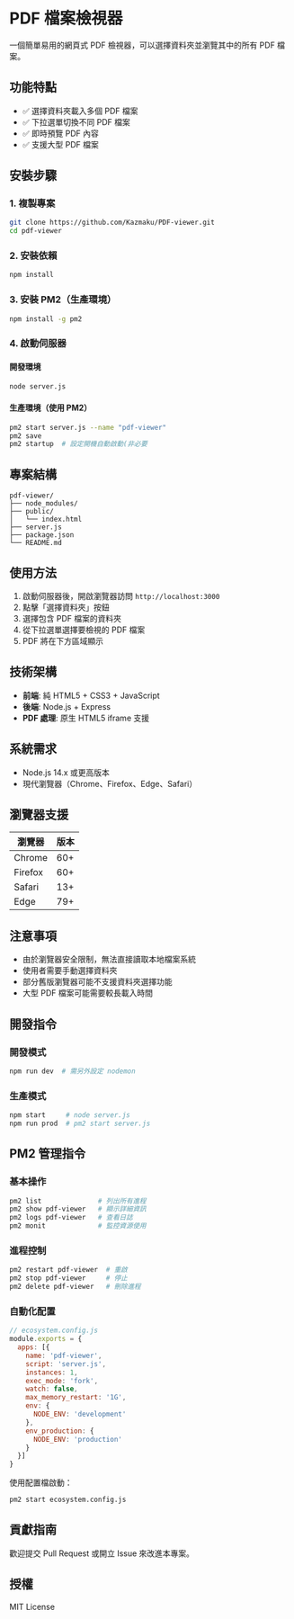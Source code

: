 # PDF 檔案檢視器

一個簡單易用的網頁式 PDF 檢視器，可以選擇資料夾並瀏覽其中的所有 PDF 檔案。

## 功能特點

- ✅ 選擇資料夾載入多個 PDF 檔案
- ✅ 下拉選單切換不同 PDF 檔案
- ✅ 即時預覽 PDF 內容
- ✅ 支援大型 PDF 檔案

## 安裝步驟

### 1. 複製專案
```bash
git clone https://github.com/Kazmaku/PDF-viewer.git
cd pdf-viewer
```

### 2. 安裝依賴
```bash
npm install
```

### 3. 安裝 PM2（生產環境）
```bash
npm install -g pm2
```

### 4. 啟動伺服器

#### 開發環境
```bash
node server.js
```

#### 生產環境（使用 PM2）
```bash
pm2 start server.js --name "pdf-viewer"
pm2 save
pm2 startup  # 設定開機自動啟動(非必要
```

## 專案結構
```
pdf-viewer/
├── node_modules/
├── public/
│   └── index.html
├── server.js
├── package.json
└── README.md
```

## 使用方法

1. 啟動伺服器後，開啟瀏覽器訪問 `http://localhost:3000`
2. 點擊「選擇資料夾」按鈕
3. 選擇包含 PDF 檔案的資料夾
4. 從下拉選單選擇要檢視的 PDF 檔案
5. PDF 將在下方區域顯示

## 技術架構

- **前端**: 純 HTML5 + CSS3 + JavaScript
- **後端**: Node.js + Express
- **PDF 處理**: 原生 HTML5 iframe 支援

## 系統需求

- Node.js 14.x 或更高版本
- 現代瀏覽器（Chrome、Firefox、Edge、Safari）

## 瀏覽器支援

| 瀏覽器 | 版本 |
|--------|------|
| Chrome | 60+ |
| Firefox | 60+ |
| Safari | 13+ |
| Edge | 79+ |

## 注意事項

- 由於瀏覽器安全限制，無法直接讀取本地檔案系統
- 使用者需要手動選擇資料夾
- 部分舊版瀏覽器可能不支援資料夾選擇功能
- 大型 PDF 檔案可能需要較長載入時間

## 開發指令

### 開發模式
```bash
npm run dev  # 需另外設定 nodemon
```

### 生產模式
```bash
npm start     # node server.js
npm run prod  # pm2 start server.js
```

## PM2 管理指令

### 基本操作
```bash
pm2 list              # 列出所有進程
pm2 show pdf-viewer   # 顯示詳細資訊
pm2 logs pdf-viewer   # 查看日誌
pm2 monit             # 監控資源使用
```

### 進程控制
```bash
pm2 restart pdf-viewer  # 重啟
pm2 stop pdf-viewer     # 停止
pm2 delete pdf-viewer   # 刪除進程
```

### 自動化配置
```javascript
// ecosystem.config.js
module.exports = {
  apps: [{
    name: 'pdf-viewer',
    script: 'server.js',
    instances: 1,
    exec_mode: 'fork',
    watch: false,
    max_memory_restart: '1G',
    env: {
      NODE_ENV: 'development'
    },
    env_production: {
      NODE_ENV: 'production'
    }
  }]
}
```

使用配置檔啟動：
```bash
pm2 start ecosystem.config.js
```

## 貢獻指南

歡迎提交 Pull Request 或開立 Issue 來改進本專案。

## 授權

MIT License
